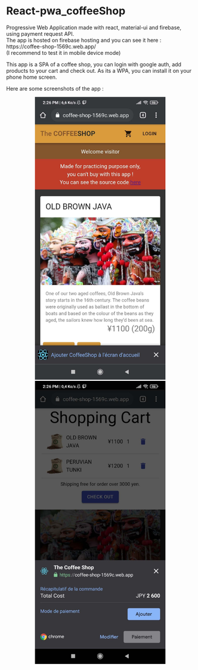 # React-pwa_coffeeShop
<p align="left">
  Progressive Web Application made with react, material-ui and firebase, using payment request API.<br>
  The app is hosted on firebase hosting and you can see it here : https://coffee-shop-1569c.web.app/<br>
  (I recommend to test it in mobile device mode)
</p>
<p>
  This app is a SPA of a coffee shop, you can login with google auth, add products to your cart and check out.
  As its a WPA, you can install it on your phone home screen.
</p>
<p>
  Here are some screenshots of the app :
</p>
<p align="center">
  <img src="https://github.com/GrandChefDotKong/React-pwa_coffeeShop/blob/main/screenshots/screen1.jpg?raw=true" width="350" title="hover text">
  <img src="https://github.com/GrandChefDotKong/React-pwa_coffeeShop/blob/main/screenshots/screen2.jpg?raw=true" width="350" title="hover text">
</p
